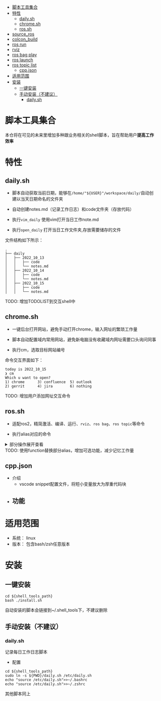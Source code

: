 - [脚本工具集合](#脚本工具集合)
- [特性](#特性)
  - [daily.sh](#dailysh)
  - [chrome.sh](#chromesh)
  - [ros.sh](#rossh)
- [source_ros](#source_ros)
- [colcon_build](#colcon_build)
- [ros run](#ros-run)
- [rviz](#rviz)
- [ros bag play](#ros-bag-play)
- [ros launch](#ros-launch)
- [ros topic list](#ros-topic-list)
  - [cpp.json](#cppjson)
- [适用范围](#适用范围)
- [安装](#安装)
  - [一键安装](#一键安装)
  - [手动安装（不建议）](#手动安装不建议)
    - [daily.sh](#dailysh-1)
# 脚本工具集合

本仓将在可见的未来里增加多种跟业务相关的shell脚本，旨在帮助用户**提高工作效率**

# 特性

## daily.sh

- 脚本自动获取当前日期，能够在`/home/"${USER}"/workspace/daily/`自动创建以当天日期命名的文件夹
- 自动创建notes.md（记录工作日志）和code文件夹（存放代码）
  
- 执行`vim_daily` 使用vim打开当日工作note.md
- 执行`open_daily` 打开当日工作文件夹,存放需要储存的文件

文件结构如下所示：
```
.
├── daily
│   ├── 2022_10_13
│   │   ├── code
│   │   └── notes.md
│   ├── 2022_10_14
│   │   ├── code
│   │   └── notes.md
│   ├── 2022_10_15
│   │   ├── code
│   │   └── notes.md
```

TODO: 增加TODOLIST到交互shell中

## chrome.sh

- 一键后台打开网站，避免手动打开chrome，输入网址的繁琐工作量
- 脚本自动配置域内常用网站，避免新电脑没有收藏域内网址需要口头询问同事
  
- 执行cm，选取目标网站编号

命令交互界面如下：
```
today is 2022_10_15
❯ cm
Which u want to open?
1) chrome      3) confluence  5) outlook     
2) gerrit      4) jira        6) nothing
```


TODO: 增加用户添加网址交互命令

## ros.sh

- 适配ros2，精简激活、编译、运行、`rviz`、`ros bag`、`ros topic`等命令

- 执行alias对应的命令
  
<details>
<summary>部分操作展开查看</summary>
<pre><code>
# source_ros
alias srb="source /opt/ros/rolling/setup.bash"
alias srz="source /opt/ros/rolling/setup.zsh"
alias sib="source install/setup.bash"
alias siz="source install/setup.zsh"
# colcon_build
alias cbpu="colcon build --packages-up-to "
alias cbvtd="cbpu all_msgs vtd_pkg pecpt_park_rviz_node function_management_rviz_plugin"
alias cbrpk="cbpu pecpt_park_rviz_node"
alias cbrpi="cbpu pecpt_pilot_rviz_node"
# ros run
alias rr="ros2 run "
alias rrpj="rr plotjuggler plotjuggler"
alias rrparkr="rr pecpt_park_rviz_node pecpt_park_rviz_node"
alias rrpilor="rr pecpt_pilot_rviz_node pecpt_pilot_rviz_node"
# rviz
alias rv2="rviz2 "
alias rvizpk="rv2 -d asf_nodes/simulation/pecpt/pecpt_park_rviz/pecpt_park.rviz"
# ros bag play
alias rbp="ros2 bag play "
alias rbpl="rbp -l "
# ros launch
alias rl="ros2 launch "
alias rlvtd="rl asf_nodes/simulation/vtd_pkg/launch/vtd_test.py"
# ros topic list
alias rt="ros2 topic "
alias rtl="rt list"
alias rtlpecpt="rt list | grep "perc" "
alias rthz="rt hz "
alias rti="rt info "
</code></pre>
</details>
TODO: 使用function替换部分alias，增加可选功能，减少记忆工作量

## cpp.json
- 介绍
  - vscode snippet配置文件，将短小变量放大为厚重代码块 
- 功能
  - 
# 适用范围
- 系统： linux
- 版本： 包含bash/zsh任意版本
# 安装

## 一键安装

```
cd ${shell_tools_path}
bash ./install.sh
```
自动安装的脚本会链接到~/.shell_tools下，不建议删除

## 手动安装（不建议）
### daily.sh

记录每日工作日志脚本

- 配置
```
cd ${shell_tools_path}
sudo ln -s ${PWD}/daily.sh /etc/daily.sh  
echo "source /etc/daily.sh">>~/.bashrc
echo "source /etc/daily.sh">>~/.zshrc
```

其他脚本同上

